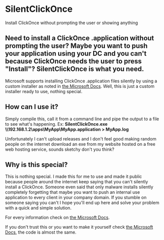 # SilentClickOnce
Install ClickOnce without prompting the user or showing anything

## Need to install a ClickOnce .application without prompting the user? Maybe you want to push your application using your DC and you can't because ClickOnce needs the user to press "Install"? SilentClickOnce is what you need.

Microsoft supports installing ClickOnce .application files silently by using a custom installer as noted in [the Microsoft Docs](https://docs.microsoft.com/en-us/visualstudio/deployment/walkthrough-creating-a-custom-installer-for-a-clickonce-application?view=vs-2019).
Well, this is just a custom installer ready to use, nothing special.

## How can I use it?

Simply compile this, call it from a command line and pipe the output to a file to see what's happening.
Ex: **SilentClickOnce.exe \\\\192.168.1.2\\apps\\MyApp\\MyApp.application > MyApp.log**

Unfortunately I can't upload releases and I don't feel good making random people on the internet download an exe from my website hosted on a free web hosting service, sounds sketchy don't you think?

## Why is this special?

This is nothing special. I made this for me to use and made it public because people around the internet keep saying that you can't silently install a ClickOnce. Someone even said that only malware installs silently completely forgetting that maybe you want to push an internal use application to every client in your company domain.
If you stumble on someone saying you can't I hope you'll end up here and solve your problem with a quick and simple solution.


For every information check on [the Microsoft Docs](https://docs.microsoft.com/en-us/visualstudio/deployment/walkthrough-creating-a-custom-installer-for-a-clickonce-application?view=vs-2019). 

If you don't trust this or you want to make it yourself check [the Microsoft Docs](https://docs.microsoft.com/en-us/visualstudio/deployment/walkthrough-creating-a-custom-installer-for-a-clickonce-application?view=vs-2019), the code is almost the same.
